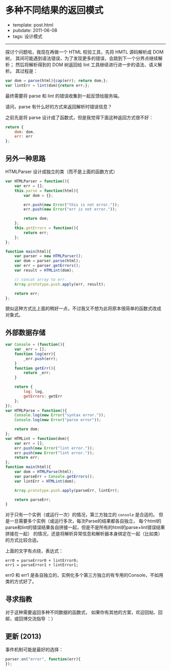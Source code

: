 
# 多种不同结果的返回模式

- template: post.html
- pubdate: 2011-06-08
- tags: 设计模式

----


探讨个问题哈，我现在再做一个 HTML 校验工具，先将 HMTL 源码解析成 DOM 树，
其间可能遇到语法错误，为了发现更多的错误，会跳到下一个分界点继续解析；
然后将解析得到的 DOM 树返回给 lint 工具继续进行进一步的语法、语义解析。
其过程是：

```js
var dom = parse(html){cap(err); return dom;};
var lintErr = lint(dom){return err;};
```

最终需要将 parse 和 lint 的错误收集到一起反馈给服务端。

请问，parse 有什么好的方式来返回解析时错误信息？

之前先是将 parse 设计成了函数式，但是我觉得下面这种返回方式很不好：

```js
return {
    dom: dom,
    err: err
};
```


## 另外一种思路

HTMLParser 设计成独立的类（而不是上面的函数方式）

```js
var HTMLParser = function(){
    var err = [];
    this.parse = function(html){
        var dom = {};

        err.push(new Error("this is not error."));
        err.push(new Error("err is not error."));

        return dom;
    };
    this.getErrors = function(){
        return err;
    };
};

function main(html){
    var parser = new HTMLParser();
    var dom = parser.parse(html);
    var err = parser.getErrors();
    var result = HTMLint(dom);

    // concat array to err.
    Array.prototype.push.apply(err, result);

    return err;
};
```

貌似这种方式比上面的稍好一点，不过我又不想为此将原本很简单的函数式改成
对象式。

## 外部数据存储

```js
var Console = (function(){
    var _err = [];
    function log(err){
        _err.push(err);
    }
    function getErr(){
        return _err;
    }

    return {
        log: log,
        getErrors: getErr
    };
});
var HTMLParse = function(){
    Console.log(new Error("syntax error."));
    Console.log(new Error("parse error"));

    return dom;
};
var HTMLint = function(dom){
    var err = [];
    err.push(new Error("lint error."));
    err.push(new Error("lint error."));
    return err;
};
function main(html){
    var dom = HTMLParse(html);
    var parseErr = Console.getErrors();
    var lintErr = HTMLint(dom);

    Array.prototype.push.apply(parseErr, lintErr);

    return parseErr;
}
```

对于只有一个实例（或运行一次）的情况，第三方独立的 `console` 是合适的。
但是一旦需要多个实例（或运行多次，每次Parse的结果都各自独立，
每个html的parse和lint的错误结果各自拼接一起，但是不是所有的html的parse+lint错误结果拼接在一起）
的情况，还是将解析异常信息和解析器本身绑定在一起（比如类）的方式比较合适。

上面的文字有点绕，表达式：

```
err0 = parseError0 + lintError0;
err1 = parseError1 + lintError1;
```

err0 和 err1 是各自独立的，实例化多个第三方独立的有专用的Console，不如用类的方式好了。

## 寻求指教

对于这种需要返回多种不同数据的函数式，
如果你有其他的方案，欢迎回帖、回邮，或回博交流指导 ：）


## 更新 (2013)

事件机制可能是最好的选择：

```js
parser.on("error", function(err){
});
```
